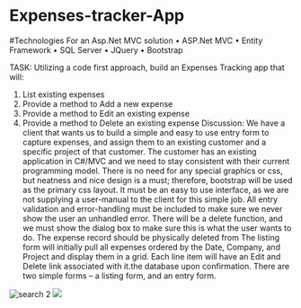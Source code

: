# Expenses-tracker-App
#Technologies
For an Asp.Net MVC solution 
• ASP.Net MVC
• Entity Framework
• SQL Server
• JQuery
• Bootstrap

TASK:
Utilizing a code first approach, build an Expenses Tracking app that will:
1. List existing expenses
2. Provide a method to Add a new expense
3. Provide a method to Edit an existing expense
4. Provide a method to Delete an existing expense
Discussion:
We have a client that wants us to build a simple and easy to use entry form to capture expenses, and assign
them to an existing customer and a specific project of that customer. The customer has an existing application
in C#/MVC and we need to stay consistent with their current programming model. There is no need for any
special graphics or css, but neatness and nice design is a must; therefore, bootstrap will be used as the primary
css layout.
It must be an easy to use interface, as we are not supplying a user-manual to the client for this simple job. All
entry validation and error-handling must be included to make sure we never show the user an unhandled
error. There will be a delete function, and we must show the dialog box to make sure this is what the user
wants to do. 
The expense record should be physically deleted from The listing form will initially pull all expenses ordered by the Date, Company, and Project and display them in a
grid. Each line item will have an Edit and Delete link associated with it.the database upon confirmation.
There are two simple forms – a listing form, and an entry form.


![search 2](https://user-images.githubusercontent.com/29130101/45561535-fdff6f80-b815-11e8-9cfd-9565f5fde22b.PNG)
![](images/filenameDelete.PNG)

